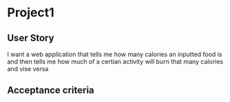 # Project1

## User Story
I want a web application that tells me how many calories an inputted food is and then tells me how much of a certian activity will burn that many calories and vise versa 



## Acceptance criteria

